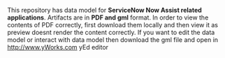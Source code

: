 This repository has data model for **ServiceNow Now Assist related applications**. Artifacts are in **PDF and gml** format. In order to view the contents of PDF correctly, first download them locally and then view it as preview doesnt render the content correctly. If you want to edit the data model or interact with data model then download the gml file and open in http://www.yWorks.com yEd editor
